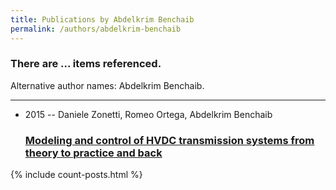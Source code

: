 ```yaml
---
title: Publications by Abdelkrim Benchaib
permalink: /authors/abdelkrim-benchaib
---
```


<h3 id="number-posts">There are ... items referenced.</h3>
<p id='info-authors'>Alternative author names: Abdelkrim Benchaib.</p>
<hr />
<ul class="post-list">
<li><span class='post-meta'>2015 -- Daniele Zonetti, Romeo Ortega, Abdelkrim Benchaib</span><h3><a class='post-link' href="{{ site.baseurl }}/modeling-and-control-of-hvdc-transmission-systems-from-theory-to-practice-and-back">Modeling and control of HVDC transmission systems from theory to practice and back</a></h3></li>

</ul>
{% include count-posts.html %}
